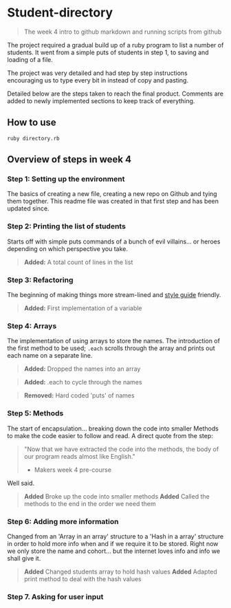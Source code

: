 # Student-directory

> The week 4 intro to github markdown and running scripts from github

The project required a gradual build up of a ruby program to list
a number of students. It went from a simple puts of students in
step 1, to saving and loading of a file.

The project was very detailed and had step by step instructions
encouraging us to type every bit in instead of copy and pasting.

Detailed below are the steps taken to reach the final product.
Comments are added to newly implemented sections to keep track
of everything.

## How to use ##

```shell
ruby directory.rb
```

## Overview of steps in week 4

### Step 1: Setting up the environment

The basics of creating a new file, creating a new repo on Github
and tying them together. This readme file was created in that first
step and has been updated since.

### Step 2: Printing the list of students

Starts off with simple puts commands of a bunch of evil villains... or heroes
depending on which perspective you take.

> **Added:** A total count of lines in the list

### Step 3: Refactoring

The beginning of making things more stream-lined and [style guide](https://github.com/rubocop-hq/ruby-style-guide) friendly.

> **Added:** First implementation of a variable

### Step 4: Arrays

The implementation of using arrays to store the names. The introduction of the first method to be used; `.each` scrolls through the array and prints out each name on a
separate line.

> **Added:** Dropped the names into an array

> **Added:** .each to cycle through the names

> **Removed:** Hard coded 'puts' of names

### Step 5: Methods

The start of encapsulation... breaking down the code into smaller Methods to make the code easier to follow and read. A direct quote from the step:
> "Now that we have extracted the code into the methods, the body of our program reads
> almost like English."
>
> - Makers week 4 pre-course

Well said.

> **Added** Broke up the code into smaller methods
> **Added** Called the methods to the end in the order we need them

### Step 6: Adding more information

Changed from an 'Array in an array' structure to a 'Hash in a array' structure
in order to hold more info when and if we require it to be stored. Right now
we only store the name and cohort... but the internet loves info and info
we shall give it.

> **Added** Changed students array to hold hash values
> **Added** Adapted print method to deal with the hash values

### Step 7. Asking for user input
